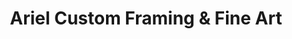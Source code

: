 ---
title: "Ariel Custom Framing & Fine Art"
url: /locust-valley/ariel-custom-framing-und-fine-art/
shop: Rahmen
---